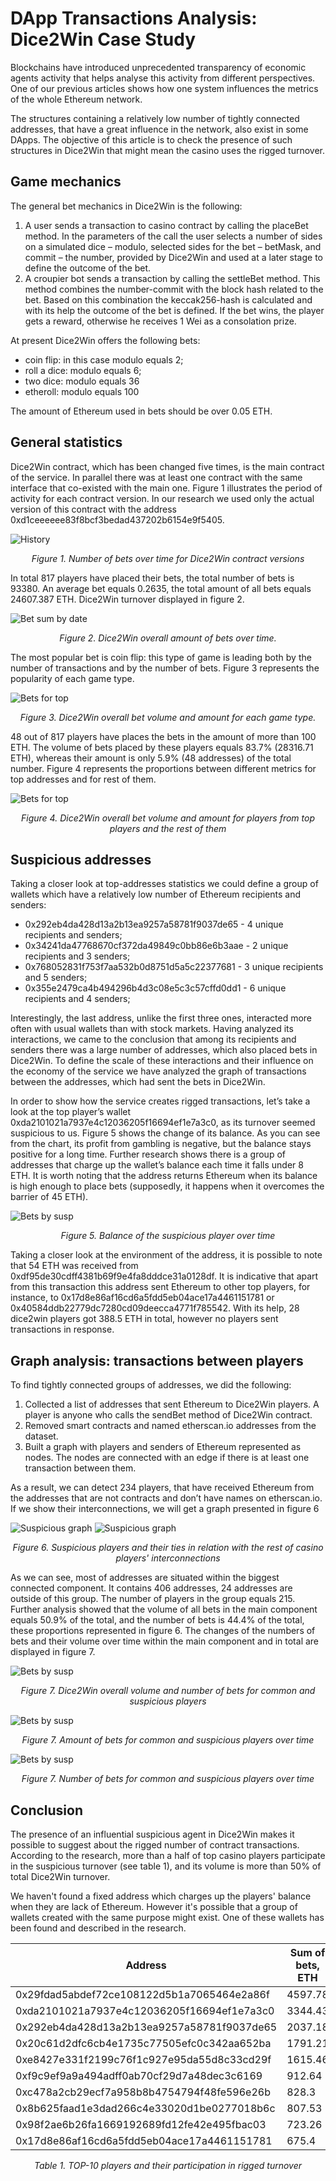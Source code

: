 
# DApp Transactions Analysis: Dice2Win Case Study

Blockchains have introduced unprecedented transparency of economic agents activity that helps analyse this activity from different perspectives. One of our previous articles shows how one system influences the metrics of the whole Ethereum network.

The structures containing a relatively low number of tightly connected addresses, that have a great influence in the network, also exist in some DApps. The objective of this article is to check the presence of such structures in Dice2Win that might mean the casino uses the rigged turnover.

## Game mechanics
The general bet mechanics in Dice2Win is the following:
1. A user sends a transaction to casino contract by calling the placeBet method. In the parameters of the call the user selects a number of sides on a simulated dice – modulo, selected sides for the bet – betMask, and commit – the number, provided by Dice2Win and used at a later stage to define the outcome of the bet.
2. A croupier bot sends a transaction by calling the settleBet method. This method combines the number-commit with the block hash related to the bet. Based on this combination the keccak256-hash is calculated and with its help the outcome of the bet is defined. If the bet wins, the player gets a reward, otherwise he receives 1 Wei as a consolation prize.

At present Dice2Win offers the following bets:
- coin flip: in this case modulo equals 2;
- roll a dice: modulo equals 6;
- two dice: modulo equals 36
- etheroll: modulo equals 100

The amount of Ethereum used in bets should be over 0.05 ETH.

## General statistics
Dice2Win contract, which has been changed five times, is the main contract of the service. In parallel there was at least one contract with the same interface that co-existed with the main one. Figure 1 illustrates the period of activity for each contract version. In our research we used only the actual version of this contract with the address 0xd1ceeeeee83f8bcf3bedad437202b6154e9f5405.

![History](./images/dice2win_history.png)
<center><i>Figure 1. Number of bets over time for Dice2Win contract versions</i></center>

In total 817 players have placed their bets, the total number of bets is 93380. An average bet equals 0.2635, the total amount of all bets equals 24607.387 ETH. Dice2Win turnover displayed in figure 2.

![Bet sum by date](./images/bet_sum_dice2win.png)
<center><i>Figure 2. Dice2Win overall amount of bets over time.</i></center>

The most popular bet is coin flip: this type of game is leading both by the number of transactions and by the number of bets. Figure 3 represents the popularity of each game type.

![Bets for top](./images/subplots.svg)


<center><i>Figure 3. Dice2Win overall bet volume and amount for each game type.</i></center>

48 out of 817 players have places the bets in the amount of more than 100 ETH. The volume of bets placed by these players equals 83.7% (28316.71 ETH), whereas  their amount is only 5.9% (48 addresses) of the total number. Figure 4 represents the proportions between different metrics for top addresses and for rest of them.

![Bets for top](./images/top_sum_count.png)
<center><i>Figure 4. Dice2Win overall bet volume and amount for players from top players and the rest of them</i></center>

## Suspicious addresses
Taking a closer look at top-addresses statistics we could define a group of wallets which have a relatively low number of Ethereum recipients and senders:

- 0x292eb4da428d13a2b13ea9257a58781f9037de65 - 4 unique recipients and senders;
- 0x34241da47768670cf372da49849c0bb86e6b3aae - 2 unique recipients and 3 senders;
- 0x768052831f753f7aa532b0d8751d5a5c22377681 - 3 unique recipients and 5 senders;
- 0x355e2479ca4b494296b4d3c08e5c3c57cffd0dd1 - 6 unique recipients and 4 senders;

Interestingly, the last address, unlike the first three ones, interacted more often with usual wallets than with stock markets. Having analyzed its interactions, we came to the conclusion that among its recipients and senders there was a large number of addresses, which also placed bets in Dice2Win. To define the scale of these interactions and their influence on the economy of the service we have analyzed the graph of transactions between the addresses, which had sent the bets in Dice2Win.

In order to show how the service creates rigged transactions, let’s take a look at the top player’s wallet 0xda2101021a7937e4c12036205f16694ef1e7a3c0, as its turnover seemed suspicious to us. Figure 5 shows the change of its balance. As you can see from the chart, its profit from gambling is negative, but the balance stays positive for a long time. Further research shows there is a group of addresses that charge up the wallet’s balance each time it falls under 8 ETH. It is worth noting that the address returns Ethereum when its balance is high enough to place bets (supposedly, it happens when it overcomes the barrier of 45 ETH).

![Bets by susp](./images/balance.png)
<center><i>Figure 5. Balance of the suspicious player over time </i></center>

Taking a closer look at the environment of the address, it is possible to note that 54 ETH was received from 0xdf95de30cdff4381b69f9e4fa8dddce31a0128df. It is indicative that apart from this transaction this address sent Ethereum to other top players, for instance, to 0x17d8e86af16cd6a5fdd5eb04ace17a4461151781 or 0x40584ddb22779dc7280cd09deecca4771f785542. With its help, 28 dice2win players got 388.5 ETH in total, however no players sent transactions in response.

## Graph analysis:  transactions between players
To find tightly connected groups of addresses, we did the following:
1. Collected a list of addresses that sent Ethereum to Dice2Win players. A player is anyone who calls the sendBet method of Dice2Win contract.
2. Removed smart contracts and named etherscan.io addresses from the dataset.
3. Built a graph with players and senders of Ethereum represented as nodes. The nodes are connected with an edge if there is at least one transaction between them.

As a result, we can detect 234 players, that have received Ethereum from the addresses that are not contracts and don’t have names on etherscan.io. If we show their interconnections, we will get a graph presented in figure 6

![Suspicious graph](./images/graph_susp.png)
![Suspicious graph](./images/graph_legend_susp.png)
<center><i>Figure 6. Suspicious players and their ties in relation with the rest of casino players' interconnections</i></center>

As we can see, most of addresses are situated within the biggest connected component. It contains 406 addresses, 24 addresses are outside of this group. The number of players in the group equals 215. Further analysis showed that the volume of all bets in the main component equals 50.9% of the total, and the number of bets is 44.4% of the total, these proportions represented in figure 6. The changes of the numbers of bets and their volume over time within the main component and in total are displayed in figure 7.

![Bets by susp](./images/susp_sum_count.png)
<center><i>Figure 7. Dice2Win overall volume and number of bets for common and suspicious players </i></center>

![Bets by susp](./images/dice2win_susp_bet_sum.png)
<center><i>Figure 7. Amount of bets for common and suspicious players over time</i></center>

![Bets by susp](./images/dice2win_susp_bet_count.png)
<center><i>Figure 7. Number of bets for common and suspicious players over time</i></center>

## Conclusion
The presence of an influential suspicious agent in Dice2Win makes it possible to suggest about the rigged number of contract transactions. According to the research, more than a half of top casino players participate in the suspicious turnover (see table 1), and its volume is more than 50% of total Dice2Win turnover. 

We haven't found a fixed address which charges up the players' balance when they are lack of Ethereum. However it's possible that a group of wallets created with the same purpose might exist. One of these wallets has been found and described in the research. 

| Address| Sum of bets, ETH | Count of bets | Suspicious | 
|--------|------------------|---------------|------------|
|0x29fdad5abdef72ce108122d5b1a7065464e2a86f|4597.78|1447|No|
|0xda2101021a7937e4c12036205f16694ef1e7a3c0|3344.43|1447|Yes|
|0x292eb4da428d13a2b13ea9257a58781f9037de65|2037.18|3737|No|
|0x20c61d2dfc6cb4e1735c77505efc0c342aa652ba|1791.21|6405|Yes|
|0xe8427e331f2199c76f1c927e95da55d8c33cd29f|1615.46|1376|Yes|
|0xf9c9ef9a9a494adff0ab70cf29d7a48dec3c6169|912.64|1259|No|
|0xc478a2cb29ecf7a958b8b4754794f48fe596e26b|828.3|1869|No|
|0x8b625faad1e3dad266c4e33020d1be0277018b6c|807.53|4122|Yes|
|0x98f2ae6b26fa1669192689fd12fe42e495fbac03|723.26|1964|Yes|
|0x17d8e86af16cd6a5fdd5eb04ace17a4461151781|675.4|1759|Yes|

<center><i>Table 1. TOP-10 players and their participation in rigged turnover</i></center>
